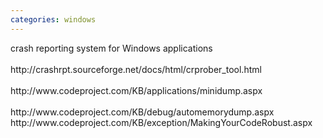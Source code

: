 ```yaml
---
categories: windows
---
```

<p>crash reporting system for Windows applications<br /><br />http://crashrpt.sourceforge.net/docs/html/crprober_tool.html<br /><br />http://www.codeproject.com/KB/applications/minidump.aspx<br /><br />http://www.codeproject.com/KB/debug/automemorydump.aspx<br />http://www.codeproject.com/KB/exception/MakingYourCodeRobust.aspx</p>